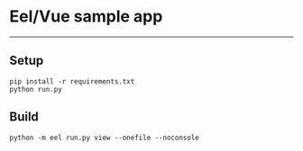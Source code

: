 # Eel/Vue sample app
---
## Setup
```
pip install -r requirements.txt
python run.py
```

## Build
```
python -m eel run.py view --onefile --noconsole
```
